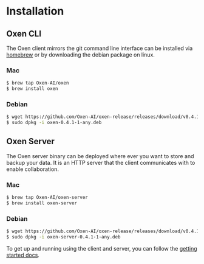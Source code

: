 # Installation

## Oxen CLI

The Oxen client mirrors the git command line interface can be installed via [homebrew](https://brew.sh/) or by downloading the debian package on linux.

### Mac

```bash
$ brew tap Oxen-AI/oxen
$ brew install oxen
```

### Debian

```bash
$ wget https://github.com/Oxen-AI/oxen-release/releases/download/v0.4.1/oxen-0.4.1-1-any.deb
$ sudo dpkg -i oxen-0.4.1-1-any.deb
```

## Oxen Server

The Oxen server binary can be deployed where ever you want to store and backup your data. It is an HTTP server that the client communicates with to enable collaboration.

### Mac

```bash
$ brew tap Oxen-AI/oxen-server
$ brew install oxen-server
```

### Debian

```bash
$ wget https://github.com/Oxen-AI/oxen-release/releases/download/v0.4.1/oxen-server-0.4.1-1-any.deb
$ sudo dpkg -i oxen-server-0.4.1-1-any.deb
```

To get up and running using the client and server, you can follow the [getting started docs](README.md).
